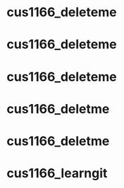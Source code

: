 # cus1166_deleteme
# cus1166_deleteme
# cus1166_deleteme
# cus1166_deletme
# cus1166_deletme
# cus1166_learngit
